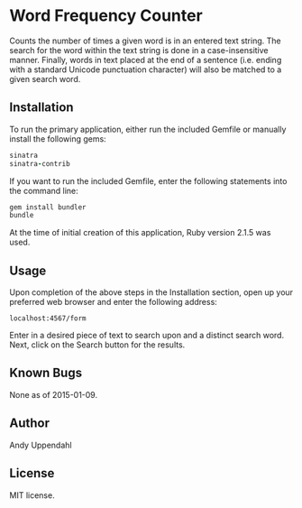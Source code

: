 Word Frequency Counter
======================

Counts the number of times a given word is in an entered text string.
The search for the word within the text string is done in a case-insensitive
manner. Finally, words in text placed at the end of a sentence (i.e. ending
with a standard Unicode punctuation character) will also be matched to a
given search word.

Installation
------------

To run the primary application, either run the included Gemfile or manually
install the following gems:

```ruby
sinatra
sinatra-contrib
```

If you want to run the included Gemfile, enter the following statements into
the command line:
```ruby
gem install bundler
bundle
```

At the time of initial creation of this application, Ruby version 2.1.5
was used.

Usage
-----

Upon completion of the above steps in the Installation section, open
up your preferred web browser and enter the following address:

```url
localhost:4567/form
```

Enter in a desired piece of text to search upon and a distinct search
word. Next, click on the Search button for the results.

Known Bugs
----------

None as of 2015-01-09.

Author
------

Andy Uppendahl

License
-------

MIT license.
